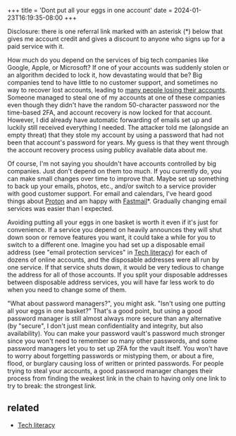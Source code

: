 +++
title = 'Dont put all your eggs in one account'
date = 2024-01-23T16:19:35-08:00
+++

Disclosure: there is one referral link marked with an asterisk (*) below that gives me account credit and gives a discount to anyone who signs up for a paid service with it.

How much do you depend on the services of big tech companies like Google, Apple, or Microsoft? If one of your accounts was suddenly stolen or an algorithm decided to lock it, how devastating would that be? Big companies tend to have little to no customer support, and sometimes no way to recover lost accounts, leading to [many people losing their accounts](https://news.ycombinator.com/item?id=34581090). Someone managed to steal one of my accounts at one of these companies even though they didn't have the random 50-character password nor the time-based 2FA, and account recovery is now locked for that account. However, I did already have automatic forwarding of emails set up and luckily still received everything I needed. The attacker told me (alongside an empty threat) that they stole my account by using a password that had not been that account's password for years. My guess is that they went through the account recovery process using publicy available data about me.

Of course, I'm not saying you shouldn't have accounts controlled by big companies. Just don't depend on them too much. If you currently do, you can make small changes over time to improve that. Maybe set up something to back up your emails, photos, etc., and/or switch to a service provider with good customer support. For email and calendars, I've heard good things about [Proton](https://proton.me/) and am happy with [Fastmail](https://ref.fm/u29356328)*. Gradually changing email services was easier than I expected.

Avoiding putting all your eggs in one basket is worth it even if it's just for convenience. If a service you depend on heavily announces they will shut down soon or remove features you want, it could take a while for you to switch to a different one. Imagine you had set up a disposable email address (see "email protection services" in [Tech literacy](/tech-literacy)) for each of dozens of online accounts, and the disposable addresses were all run by one service. If that service shuts down, it would be very tedious to change the address for all of those accounts. If you split your disposable addresses between disposable address services, you will have far less work to do when you need to change some of them.

"What about password managers?", you might ask. "Isn't using one putting all your eggs in one basket?" That's a good point, but using a good password manager is still almost always more secure than any alternative (by "secure", I don't just mean confidentiality and integrity, but also availability). You can make your password vault's password much stronger since you won't need to remember so many other passwords, and some password managers let you to set up 2FA for the vault itself. You won't have to worry about forgetting passwords or mistyping them, or about a fire, flood, or burglary causing loss of written or printed passwords. For people trying to steal your accounts, a good password manager changes their process from finding the weakest link in the chain to having only one link to try to break: the strongest link.

## related

* [Tech literacy](/tech-literacy)
